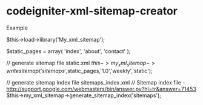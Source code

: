 codeigniter-xml-sitemap-creator
===============================
Example

$this->load->library('My_xml_sitemap');

$static_pages = array(
  'index',
  'about',
  'contact'
);

// generate sitemap file static.xml 
$this->my_xml_sitemap->writesitemap('sitemaps',$static_pages,'1.0','weekly','static');

// generate sitemap index file sitemaps_index.xml 
// Sitemap index file - http://support.google.com/webmasters/bin/answer.py?hl=tr&answer=71453
$this->my_xml_sitemap->generate_sitemap_index('sitemaps');
